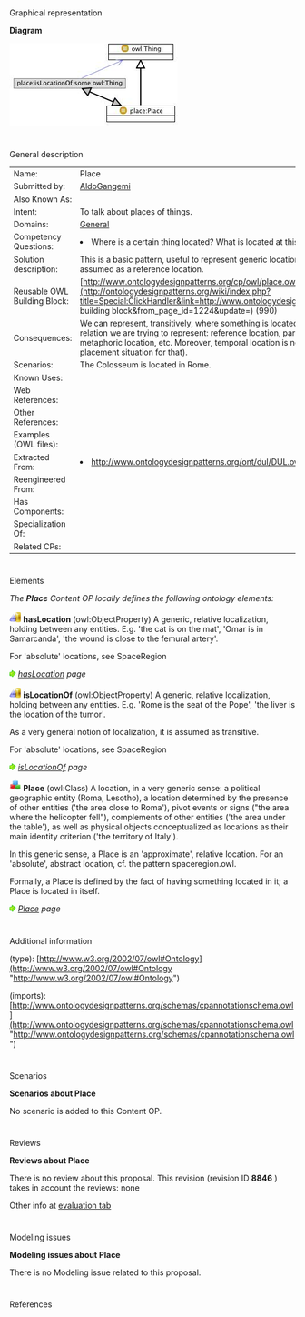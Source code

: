 # 

 Graphical representation



__Diagram__ 





[![Image:Place.png](public/images/f/f7/Place.png)](../Image/Place.png "Image:Place.png")





# 

 General description




|  |  |
| --- | --- |
|  Name:  |  Place  |
|  Submitted by:  | [AldoGangemi](../User/AldoGangemi "User:AldoGangemi")  |
|  Also Known As:  |  |
|  Intent:  |  To talk about places of things.  |
|  Domains:  | [General](../Community/General "Community:General")  |
|  Competency Questions:  | <li>       Where is a certain thing located? What is located at this place?      </li> |
|  Solution description:  |  This is a basic pattern, useful to represent generic locations for anything, which becomes a place when is assumed as a reference location.  |
|  Reusable OWL Building Block:  | [http://www.ontologydesignpatterns.org/cp/owl/place.owl](http://ontologydesignpatterns.org/wiki/index.php?title=Special:ClickHandler&link=http://www.ontologydesignpatterns.org/cp/owl/place.owl&message=OWL building block&from_page_id=1224&update=)  (990)  |
|  Consequences:  |  We can represent, transitively, where something is located. It remains unspecified what kind of location relation we are trying to represent: reference location, partial location, physical location, social or metaphoric location, etc.  Moreover, temporal location is not caught with this pattern (you need a placement situation for that).  |
|  Scenarios:  |  The Colosseum is located in Rome.  |
|  Known Uses:  |  |
|  Web References:  |  |
|  Other References:  |  |
|  Examples (OWL files):  |  |
|  Extracted From:  | <li><a class="external free" href="http://www.ontologydesignpatterns.org/ont/dul/DUL.owl" rel="nofollow" title="http://www.ontologydesignpatterns.org/ont/dul/DUL.owl">        http://www.ontologydesignpatterns.org/ont/dul/DUL.owl       </a></li> |
|  Reengineered From:  |  |
|  Has Components:  |  |
|  Specialization Of:  |  |
|  Related CPs:  |  |



  





# 

 Elements



_The
 __Place__ 
 Content OP locally defines the following ontology elements:_ 





[![ObjectProperty](public/images/thumb/c/c3/ObjectProperty.gif/20px-ObjectProperty.gif)](../Image/ObjectProperty.gif "ObjectProperty")
__hasLocation__ 
 (owl:ObjectProperty) A generic, relative localization, holding between any entities. E.g. 'the cat is on the mat', 'Omar is in Samarcanda', 'the wound is close to the femural artery'.
 
 For 'absolute' locations, see SpaceRegion
 



[![](public/images/thumb/8/87/ArrowRight.gif/11px-ArrowRight.gif)](../Image/ArrowRight.gif "ArrowRight.gif")
_[hasLocation](../Submissions/Place/hasLocation "Submissions:Place/hasLocation") 
 page_ 




[![ObjectProperty](public/images/thumb/c/c3/ObjectProperty.gif/20px-ObjectProperty.gif)](../Image/ObjectProperty.gif "ObjectProperty")
__isLocationOf__ 
 (owl:ObjectProperty) A generic, relative localization, holding between any entities. E.g. 'Rome is the seat of the Pope', 'the liver is the location of the tumor'.
 



 As a very general notion of localization, it is assumed as transitive.
 



 For 'absolute' locations, see SpaceRegion
 



[![](public/images/thumb/8/87/ArrowRight.gif/11px-ArrowRight.gif)](../Image/ArrowRight.gif "ArrowRight.gif")
_[isLocationOf](../Submissions/Place/isLocationOf "Submissions:Place/isLocationOf") 
 page_ 




[![Class](public/images/thumb/2/27/Class.gif/20px-Class.gif)](../Image/Class.gif "Class")
__Place__ 
 (owl:Class) A location, in a very generic sense: a political geographic entity (Roma, Lesotho), a location determined by the presence of other entities ('the area close to Roma'), pivot events or signs ("the area where the helicopter fell"), complements of other entities ('the area under the table'), as well as physical objects conceptualized as locations as their main identity criterion ('the territory of Italy').
 



 In this generic sense, a Place is an 'approximate', relative location. For an 'absolute', abstract location, cf. the pattern spaceregion.owl.
 



 Formally, a Place is defined by the fact of having something located in it; a Place is located in itself.
 



[![](public/images/thumb/8/87/ArrowRight.gif/11px-ArrowRight.gif)](../Image/ArrowRight.gif "ArrowRight.gif")
_[Place](../Submissions/Place/Place "Submissions:Place/Place") 
 page_ 


# 

 Additional information



 (type):
 [http://www.w3.org/2002/07/owl#Ontology](http://www.w3.org/2002/07/owl#Ontology "http://www.w3.org/2002/07/owl#Ontology") 




 (imports):
 [http://www.ontologydesignpatterns.org/schemas/cpannotationschema.owl](http://www.ontologydesignpatterns.org/schemas/cpannotationschema.owl "http://www.ontologydesignpatterns.org/schemas/cpannotationschema.owl") 




# 

 Scenarios




__Scenarios about Place__ 


 No scenario is added to this Content OP.
 




# 

 Reviews




__Reviews about Place__ 


 There is no review about this proposal.
This revision (revision ID
 __8846__ 
 ) takes in account the reviews: none
 



 Other info at
 [evaluation tab](http://ontologydesignpatterns.org/wiki/index.php?title=Submissions:Place&action=evaluation "http://ontologydesignpatterns.org/wiki/index.php?title=Submissions:Place&action=evaluation") 





  





# 

 Modeling issues




__Modeling issues about Place__ 


 There is no Modeling issue related to this proposal.
 




  





# 

 References